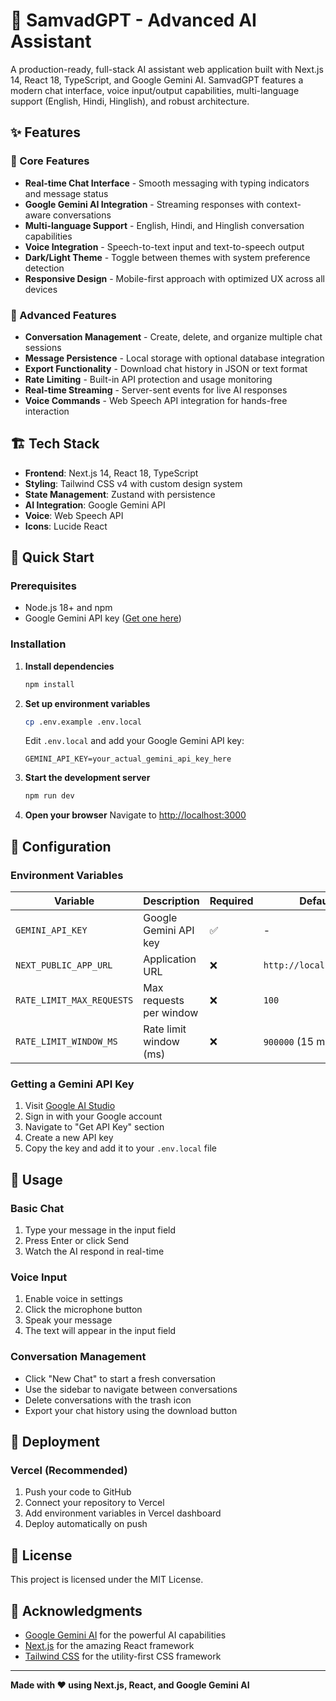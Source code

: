 # 🤖 SamvadGPT - Advanced AI Assistant

A production-ready, full-stack AI assistant web application built with Next.js 14, React 18, TypeScript, and Google Gemini AI. SamvadGPT features a modern chat interface, voice input/output capabilities, multi-language support (English, Hindi, Hinglish), and robust architecture.

## ✨ Features

### 🎯 Core Features
- **Real-time Chat Interface** - Smooth messaging with typing indicators and message status
- **Google Gemini AI Integration** - Streaming responses with context-aware conversations
- **Multi-language Support** - English, Hindi, and Hinglish conversation capabilities
- **Voice Integration** - Speech-to-text input and text-to-speech output
- **Dark/Light Theme** - Toggle between themes with system preference detection
- **Responsive Design** - Mobile-first approach with optimized UX across all devices

### 🚀 Advanced Features
- **Conversation Management** - Create, delete, and organize multiple chat sessions
- **Message Persistence** - Local storage with optional database integration
- **Export Functionality** - Download chat history in JSON or text format
- **Rate Limiting** - Built-in API protection and usage monitoring
- **Real-time Streaming** - Server-sent events for live AI responses
- **Voice Commands** - Web Speech API integration for hands-free interaction

## 🏗️ Tech Stack

- **Frontend**: Next.js 14, React 18, TypeScript
- **Styling**: Tailwind CSS v4 with custom design system
- **State Management**: Zustand with persistence
- **AI Integration**: Google Gemini API
- **Voice**: Web Speech API
- **Icons**: Lucide React

## 🚀 Quick Start

### Prerequisites
- Node.js 18+ and npm
- Google Gemini API key ([Get one here](https://aistudio.google.com/))

### Installation

1. **Install dependencies**
   ```bash
   npm install
   ```

2. **Set up environment variables**
   ```bash
   cp .env.example .env.local
   ```
   
   Edit `.env.local` and add your Google Gemini API key:
   ```env
   GEMINI_API_KEY=your_actual_gemini_api_key_here
   ```

3. **Start the development server**
   ```bash
   npm run dev
   ```

4. **Open your browser**
   Navigate to [http://localhost:3000](http://localhost:3000)

## 🔧 Configuration

### Environment Variables

| Variable | Description | Required | Default |
|----------|-------------|----------|---------|
| `GEMINI_API_KEY` | Google Gemini API key | ✅ | - |
| `NEXT_PUBLIC_APP_URL` | Application URL | ❌ | `http://localhost:3000` |
| `RATE_LIMIT_MAX_REQUESTS` | Max requests per window | ❌ | `100` |
| `RATE_LIMIT_WINDOW_MS` | Rate limit window (ms) | ❌ | `900000` (15 min) |

### Getting a Gemini API Key

1. Visit [Google AI Studio](https://aistudio.google.com/)
2. Sign in with your Google account
3. Navigate to "Get API Key" section
4. Create a new API key
5. Copy the key and add it to your `.env.local` file

## 📱 Usage

### Basic Chat
1. Type your message in the input field
2. Press Enter or click Send
3. Watch the AI respond in real-time

### Voice Input
1. Enable voice in settings
2. Click the microphone button
3. Speak your message
4. The text will appear in the input field

### Conversation Management
- Click "New Chat" to start a fresh conversation
- Use the sidebar to navigate between conversations
- Delete conversations with the trash icon
- Export your chat history using the download button

## 🚀 Deployment

### Vercel (Recommended)
1. Push your code to GitHub
2. Connect your repository to Vercel
3. Add environment variables in Vercel dashboard
4. Deploy automatically on push

## 📝 License

This project is licensed under the MIT License.

## 🙏 Acknowledgments

- [Google Gemini AI](https://ai.google/) for the powerful AI capabilities
- [Next.js](https://nextjs.org/) for the amazing React framework
- [Tailwind CSS](https://tailwindcss.com/) for the utility-first CSS framework

---

**Made with ❤️ using Next.js, React, and Google Gemini AI**
